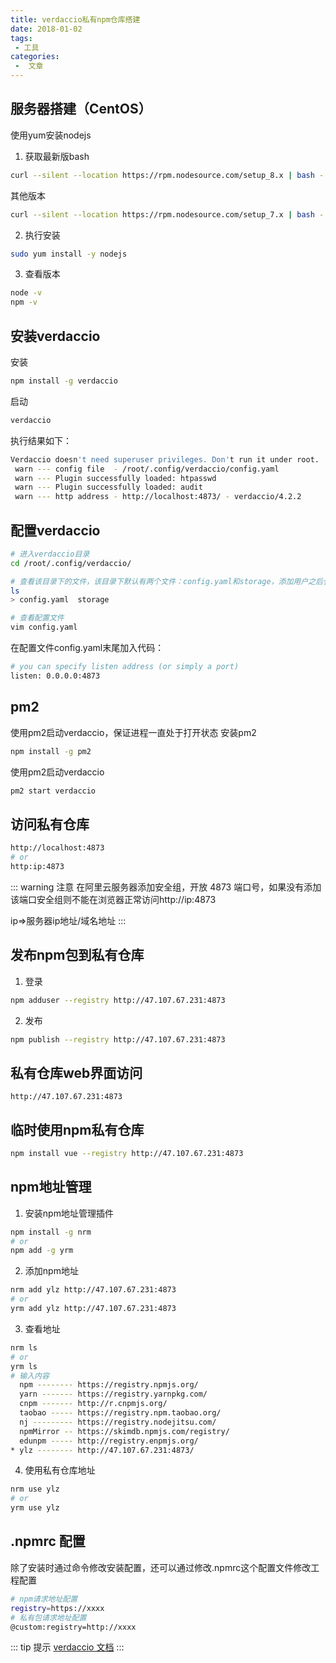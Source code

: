 ```yaml
---
title: verdaccio私有npm仓库搭建
date: 2018-01-02
tags:
 - 工具
categories:
 -  文章
---
```


## 服务器搭建（CentOS）
使用yum安装nodejs
1. 获取最新版bash
```sh
curl --silent --location https://rpm.nodesource.com/setup_8.x | bash -
```
其他版本
```sh
curl --silent --location https://rpm.nodesource.com/setup_7.x | bash -
```
2. 执行安装
```sh
sudo yum install -y nodejs
```
3. 查看版本
```sh
node -v
npm -v
```
## 安装verdaccio
安装
```sh
npm install -g verdaccio
```
启动
```sh
verdaccio
```
执行结果如下：
```sh
Verdaccio doesn't need superuser privileges. Don't run it under root.
 warn --- config file  - /root/.config/verdaccio/config.yaml
 warn --- Plugin successfully loaded: htpasswd
 warn --- Plugin successfully loaded: audit
 warn --- http address - http://localhost:4873/ - verdaccio/4.2.2
```
## 配置verdaccio
```sh
# 进入verdaccio目录
cd /root/.config/verdaccio/

# 查看该目录下的文件，该目录下默认有两个文件：config.yaml和storage，添加用户之后会自动创建htpasswd
ls
> config.yaml  storage

# 查看配置文件
vim config.yaml
```
在配置文件config.yaml末尾加入代码：
```sh
# you can specify listen address (or simply a port)
listen: 0.0.0.0:4873
```
## pm2
使用pm2启动verdaccio，保证进程一直处于打开状态
安装pm2
```sh
npm install -g pm2
```
使用pm2启动verdaccio
```sh
pm2 start verdaccio
```
## 访问私有仓库
```sh
http://localhost:4873
# or
http:ip:4873
```
::: warning 注意
在阿里云服务器添加安全组，开放 4873 端口号，如果没有添加该端口安全组则不能在浏览器正常访问http://ip:4873

ip=>服务器ip地址/域名地址
:::

## 发布npm包到私有仓库
1. 登录
```sh
npm adduser --registry http://47.107.67.231:4873
```
2. 发布
```sh
npm publish --registry http://47.107.67.231:4873
```
## 私有仓库web界面访问
```
http://47.107.67.231:4873
```
## 临时使用npm私有仓库
```sh
npm install vue --registry http://47.107.67.231:4873
```
## npm地址管理
1. 安装npm地址管理插件
```sh
npm install -g nrm
# or
npm add -g yrm
```
2. 添加npm地址
```sh
nrm add ylz http://47.107.67.231:4873
# or
yrm add ylz http://47.107.67.231:4873
```
3. 查看地址
```sh
nrm ls
# or 
yrm ls
# 输入内容
  npm -------- https://registry.npmjs.org/
  yarn ------- https://registry.yarnpkg.com/
  cnpm ------- http://r.cnpmjs.org/
  taobao ----- https://registry.npm.taobao.org/
  nj --------- https://registry.nodejitsu.com/
  npmMirror -- https://skimdb.npmjs.com/registry/
  edunpm ----- http://registry.enpmjs.org/
* ylz -------- http://47.107.67.231:4873/
```
4. 使用私有仓库地址
```sh
nrm use ylz
# or
yrm use ylz
```
## .npmrc 配置
除了安装时通过命令修改安装配置，还可以通过修改.npmrc这个配置文件修改工程配置
```sh
# npm请求地址配置
registry=https://xxxx
# 私有包请求地址配置
@custom:registry=http://xxxx
```
::: tip 提示
[verdaccio 文档](https://verdaccio.org/)
:::
